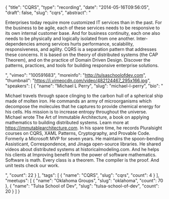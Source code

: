 {
  "title": "CQRS",
  "type": "recording",
  "date": "2014-05-16T09:56:05",
  "draft": false,
  "slug": "cqrs",
  "abstract": "<p>Enterprises today require more customized IT services than in the past. For the business to be agile, each of these services needs to be responsive to its own internal customer base. And for business continuity, each one also needs to be physically and logically isolated from one another. Inter-dependencies among services hurts performance, scalability, responsiveness, and agility. CQRS is a separation pattern that addresses these concerns. It is based on the theory of distributed systems (the CAP Theorem), and on the practice of Domain Driven Design. Discover the patterns, practices, and tools for building responsive enterprise solutions.</p>",
  "vimeo": "100591683",
  "moreinfo": "http://tulsaschoolofdev.com",
  "thumbnail": "https://i.vimeocdn.com/video/482124467_295x166.jpg",
  "speakers": [
    {
      "name": "Michael L Perry",
      "slug": "michael-l-perry",
      "bio": "<p>Michael travels through space clinging to the carbon hull of a spherical ship made of molten iron. He commands an army of microorganisms which decompose the molecules that he captures to provide chemical energy for his cells. His mission is to increase entropy throughout the universe. Michael wrote The Art of Immutable Architecture, a book on applying mathematics to building distributed systems. Learn more at https://immutablearchitecture.com. In his spare time, he records Pluralsight courses on CQRS, XAML Patterns, Cryptography, and Provable Code. Formerly a Microsoft MVP for seven years. He maintains the spoon-bending Assisticant, Correspondence, and Jinaga open-source libraries. He shared videos about distributed systems at historicalmodeling.com. And he helps his clients at Improving benefit from the power of software mathematics. Software is math. Every class is a theorem. The compiler is the proof. And unit tests check our work.</p>",
      "count": 22
    }
  ],
  "tags": [
    {
      "name": "CQRS",
      "slug": "cqrs",
      "count": 4
    }
  ],
  "meetups": [
    {
      "name": "Oklahoma Groups",
      "slug": "oklahoma",
      "count": 70
    },
    {
      "name": "Tulsa School of Dev",
      "slug": "tulsa-school-of-dev",
      "count": 20
    }
  ]
}